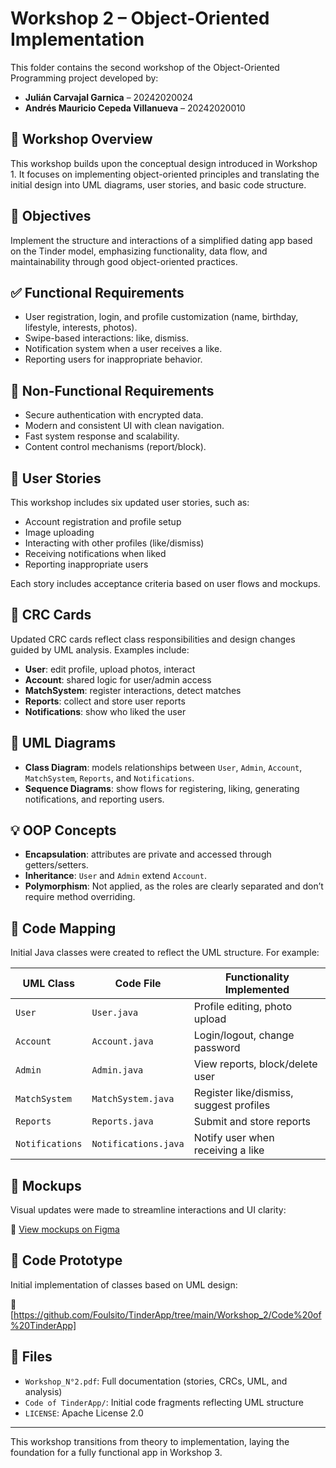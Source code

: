 # Workshop 2 – Object-Oriented Implementation

This folder contains the second workshop of the Object-Oriented Programming project developed by:

- **Julián Carvajal Garnica** – 20242020024  
- **Andrés Mauricio Cepeda Villanueva** – 20242020010  

## 📘 Workshop Overview

This workshop builds upon the conceptual design introduced in Workshop 1. It focuses on implementing object-oriented principles and translating the initial design into UML diagrams, user stories, and basic code structure.

## 🎯 Objectives

Implement the structure and interactions of a simplified dating app based on the Tinder model, emphasizing functionality, data flow, and maintainability through good object-oriented practices.

## ✅ Functional Requirements

- User registration, login, and profile customization (name, birthday, lifestyle, interests, photos).
- Swipe-based interactions: like, dismiss.
- Notification system when a user receives a like.
- Reporting users for inappropriate behavior.

## 🔐 Non-Functional Requirements

- Secure authentication with encrypted data.
- Modern and consistent UI with clean navigation.
- Fast system response and scalability.
- Content control mechanisms (report/block).

## 🧩 User Stories

This workshop includes six updated user stories, such as:

- Account registration and profile setup
- Image uploading
- Interacting with other profiles (like/dismiss)
- Receiving notifications when liked
- Reporting inappropriate users

Each story includes acceptance criteria based on user flows and mockups.

## 🧠 CRC Cards

Updated CRC cards reflect class responsibilities and design changes guided by UML analysis. Examples include:

- **User**: edit profile, upload photos, interact
- **Account**: shared logic for user/admin access
- **MatchSystem**: register interactions, detect matches
- **Reports**: collect and store user reports
- **Notifications**: show who liked the user

## 🧱 UML Diagrams

- **Class Diagram**: models relationships between `User`, `Admin`, `Account`, `MatchSystem`, `Reports`, and `Notifications`.
- **Sequence Diagrams**: show flows for registering, liking, generating notifications, and reporting users.

## 💡 OOP Concepts

- **Encapsulation**: attributes are private and accessed through getters/setters.
- **Inheritance**: `User` and `Admin` extend `Account`.
- **Polymorphism**: Not applied, as the roles are clearly separated and don’t require method overriding.

## 🔄 Code Mapping

Initial Java classes were created to reflect the UML structure. For example:

| UML Class      | Code File         | Functionality Implemented                    |
|----------------|-------------------|----------------------------------------------|
| `User`         | `User.java`        | Profile editing, photo upload                |
| `Account`      | `Account.java`     | Login/logout, change password                |
| `Admin`        | `Admin.java`       | View reports, block/delete user              |
| `MatchSystem`  | `MatchSystem.java` | Register like/dismiss, suggest profiles      |
| `Reports`      | `Reports.java`     | Submit and store reports                     |
| `Notifications`| `Notifications.java`| Notify user when receiving a like           |

## 🎨 Mockups

Visual updates were made to streamline interactions and UI clarity:

🔗 [View mockups on Figma](https://www.figma.com/design/Fjw8QTU486SoliSIwdrVPO/Mockup-WorkShop)

## 📂 Code Prototype

Initial implementation of classes based on UML design:

🔗 [https://github.com/Foulsito/TinderApp/tree/main/Workshop_2/Code%20of%20TinderApp]

## 📄 Files

- `Workshop_N°2.pdf`: Full documentation (stories, CRCs, UML, and analysis)
- `Code of TinderApp/`: Initial code fragments reflecting UML structure
- `LICENSE`: Apache License 2.0

---

This workshop transitions from theory to implementation, laying the foundation for a fully functional app in Workshop 3.
